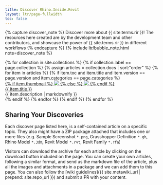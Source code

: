 ```yaml
---
title: Discover Rhino.Inside.Revit
layout: ltr/page-fullwidth
toc: false
---
```


{% capture discover_note %}
Discover more about {{ site.terms.rir }}! The resources here created are by the development team and other contributors, and showcase the power of {{ site.terms.rir }} in different workflows
{% endcapture %}
{% include ltr/bubble_note.html note=discover_note %}


<div class="gallery-large-grid">
{% for collection in site.collections %}
{% if collection.label == page.collection %}
{% assign articles = collection.docs | sort:"order" %}
{% for item in articles %}
{% if item.toc and item.title and item.version == page.version and item.categories == page.categories %}
<div class="gallery-item" >
<a href="{{ item.url | prepend: site.baseurl }}">
    <div class="gallery-thumbnail gallery-thumbnail-dim gallery-thumbnail-large">
    {% if item.thumbnail %}
        <img src="{{ item.thumbnail | prepend: site.baseurl }}" />
    {% else %}
        <img src="{{ site.baseurl }}/assets/img/gallery-placeholder.png" />
    {% endif %}
    </div>
</a>
<div class="gallery-info">
    <a class="title" href="{{ item.url | prepend: site.baseurl }}">{{ item.title }}</a>
    <div class="extra">
        {{ item.description | markdownify }}
    </div>
</div>
</div>
{% endif %}
{% endfor %}
{% endif %}
{% endfor %}
</div>

## Sharing Your Discoveries

Each discover page listed here, is a self-contained article on a specific topic. They also might have a ZIP package attached that includes one or more files (e.g. Sample Screenshot `*.png`, Grasshopper Definition `*.gh`, Rhino Model `*.3dm`, Revit Model `*.rvt`, Revit Family `*.rfa`)

Visitors can download the archive for each article by clicking on the download button included on the page. You can create your own articles, following a similar format, and send us the markdown file of the article, plus all the images and attachments in a package and we can add them to this page. You can also follow the [wiki guidelines]({{ site.metawiki_url | prepend: site.repo_url }}) and submit a PR with your content.
